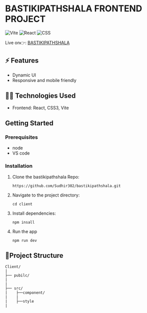 # BASTIKIPATHSHALA FRONTEND PROJECT

![Vite](https://img.shields.io/badge/Vite-646CFF?style=for-the-badge&logo=vite&logoColor=white)
![React](https://img.shields.io/badge/React-20232A?style=for-the-badge&logo=react&logoColor=61DAFB)
![CSS](https://img.shields.io/badge/CSS3-1572B6?style=for-the-badge&logo=css3&logoColor=white)

Live on👉: [BASTIKIPATHSHALA](https://bastikipathshala-jet.vercel.app/)

## ⚡️ Features
- Dynamic UI
- Responsive and mobile friendly

## 👩‍💻 Technologies Used
- Frontend: React, CSS3, Vite

## Getting Started
### Prerequisites
- node
- VS code

### Installation 
1. Clone the bastikipathshala Repo:
    ```
    https://github.com/Sudhir302/bastikipathshala.git
    ```
2. Navigate to the project directory:
    ```
    cd client
    ```
3. Install dependencies:
    ```
    npm insall
    ```
4. Run the app 
    ```
    npm run dev
    ```

## 📁Project Structure
    Client/
    |
    ├── pubilc/
    |
    |
    ├── src/
    |    ├──component/
    |    |
    |    ├──style
    |     
